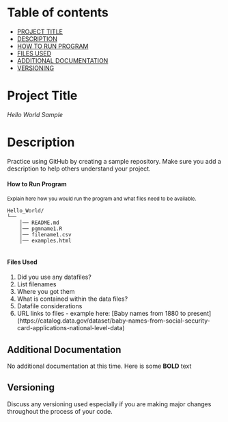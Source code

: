 
# Table of contents

- [PROJECT TITLE](#Project-Title)
- [DESCRIPTION](#Description)
- [HOW TO RUN PROGRAM](#How-to-run-program)
- [FILES USED](#files-used)
- [ADDITIONAL DOCUMENTATION](#additional-documentation)
- [VERSIONING](#versioning)

# Project Title

*Hello World Sample* 

# Description

Practice using GitHub by creating a sample repository. Make sure you add a description to help others understand your project.

#### How to Run Program 

<sub> Explain here how you would run the program and what files need to be available.
```text
Hello_World/
└── 
    │── README.md
    │── pgmname1.R
    │── filename1.csv
    │── examples.html
   
```

#### Files Used 

<ol>
  <li>Did you use any datafiles?</li>
  <li>List filenames</li>
  <li>Where you got them</li>
  <li>What is contained within the data files?</li>
  <li>Datafile considerations</li>
  <li>URL links to files - example here:
[Baby names from 1880 to present](https://catalog.data.gov/dataset/baby-names-from-social-security-card-applications-national-level-data)</li>
</ol>
    

  
## Additional Documentation

No additional documentation at this time.  Here is some **BOLD** text 


## Versioning

Discuss any versioning used especially if you are making major changes throughout the process of your code.
